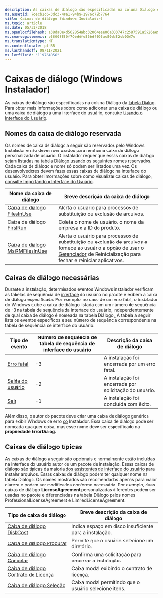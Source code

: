 ```yaml
---
description: As caixas de diálogo são especificadas na coluna Diálogo da tabela Diálogo. Para obter mais informações sobre como adicionar uma caixa de diálogo ou uma caixa de diálogo a uma interface do usuário, consulte Usando o Interface do Usuário.
ms.assetid: 7cecb1c6-3dc3-48a1-94b9-1976c72b7764
title: Caixas de diálogo (Windows Instalador)
ms.topic: article
ms.date: 05/31/2018
ms.openlocfilehash: a38da0e4d562854abc32064eee06a303747c2587591a5526ae98177a13e0462a
ms.sourcegitcommit: e6600f550f79bddfe58bd4696ac50dd52cb03d7e
ms.translationtype: MT
ms.contentlocale: pt-BR
ms.lasthandoff: 08/11/2021
ms.locfileid: "119764056"
---
```

# <a name="dialog-boxes-windows-installer"></a>Caixas de diálogo (Windows Instalador)

As caixas de diálogo são especificadas na coluna Diálogo da [tabela Dialog](dialog-table.md). Para obter mais informações sobre como adicionar uma caixa de diálogo ou uma caixa de diálogo a uma interface do usuário, consulte [Usando o Interface do Usuário](using-the-user-interface.md).

## <a name="reserved-dialog-box-names"></a>Nomes da caixa de diálogo reservada

Os nomes de caixa de diálogo a seguir são reservados pelo Windows Instalador e não devem ser usados para nenhuma caixa de diálogo personalizada de usuário. O instalador requer que essas caixas de diálogo sejam listadas na tabela [Diálogo usando](dialog-table.md) os seguintes nomes reservados. Cada caixa de diálogo e nome só podem ser listados uma vez. Os desenvolvedores devem fazer essas caixas de diálogo na interface do usuário. Para obter informações sobre como visualizar caixas de diálogo, [consulte Importando o Interface do Usuário](importing-the-user-interface.md).



| Nome da caixa de diálogo                                      | Breve descrição da caixa de diálogo                                                                                                                                         |
|------------------------------------------------------|-------------------------------------------------------------------------------------------------------------------------------------------------------------------------|
| [Caixa de diálogo FilesInUse](filesinuse-dialog.md)           | Alerta o usuário para processos de substituição ou exclusão de arquivos.                                                                                                                 |
| [Caixa de diálogo FirstRun](firstrun-dialog.md)               | Coleta o nome de usuário, o nome da empresa e a ID do produto.                                                                                                                       |
| [Caixa de diálogo MsiRMFilesInUse](msirmfilesinuse-dialog.md) | Alerta o usuário para processos de substituição ou exclusão de arquivos e fornece ao usuário a opção de usar o [Gerenciador](/windows/desktop/RstMgr/restart-manager-portal) de Reinicialização para fechar e reiniciar aplicativos. |



 

## <a name="required-dialog-boxes"></a>Caixas de diálogo necessárias

Durante a instalação, determinados eventos Windows instalador verificam as tabelas de sequência de [interface](using-a-sequence-table.md) do usuário no pacote e exibem a caixa de diálogo especificada. Por exemplo, no caso de um erro fatal, o instalador do Windows exibe a caixa de diálogo listada com um número de sequência de -3 na tabela de sequência da interface do usuário, independentemente de qual caixa de diálogo é nomeada na tabela Diálogo [.](dialog-table.md) A tabela a seguir lista os eventos específicos e seu número de sequência correspondente na tabela de sequência de interface do usuário:



| Tipo de evento                        | Número de sequência de tabela de sequência de interface do usuário | Descrição da caixa de diálogo                              |
|--------------------------------------|-----------------------------------------------|--------------------------------------------------------|
| [Erro fatal](fatalerror-dialog.md) | -3                                            | A instalação foi encerrada por um erro fatal.      |
| [Saída do usuário](userexit-dialog.md)     | -2                                            | A instalação foi encerrada por solicitação do usuário. |
| [Sair](exit-dialog.md)              | -1                                            | A instalação foi concluída com êxito.               |



 

Além disso, o autor do pacote deve criar uma caixa de diálogo genérica para exibir Windows de erro [do](error-dialog.md) Instalador. Essa caixa de diálogo pode ser nomeada qualquer coisa, mas esse nome deve ser especificado na **propriedade ErrorDialog.**

## <a name="typical-dialog-boxes"></a>Caixas de diálogo típicas

As caixas de diálogo a seguir são opcionais e normalmente estão incluídas na interface do usuário autor de um pacote de instalação. Essas caixas de diálogo são típicas da maioria [dos assistentes de interface do usuário](user-interface-wizard-behavior.md) para instalar arquivos. Essas caixas de diálogo podem ter qualquer nome na tabela Diálogo. Os nomes mostrados são recomendados apenas para maior clareza e podem ser modificados conforme necessário. Por exemplo, duas caixas de diálogo **LicenseAgreement** personalizadas diferentes podem ser usadas no pacote e diferenciadas na tabela Diálogo pelos nomes ProfessionalLicenseAgreement e LimitedLicenseAgreement.



| Tipo de caixa de diálogo                                             | Breve descrição da caixa de diálogo                         |
|-------------------------------------------------------------|---------------------------------------------------------|
| [Caixa de diálogo DiskCost](diskcost-dialog.md)                  | Indica espaço em disco insuficiente para a instalação. |
| [Caixa de diálogo Procurar](browse-dialog.md)                      | Permite que o usuário selecione um diretório.                     |
| [Caixa de diálogo Cancelar](cancel-dialog.md)                      | Confirma uma solicitação para encerrar a instalação.       |
| [Caixa de diálogo Contrato de Licença](licenseagreement-dialog.md) | Caixa modal exibindo o contrato de licença.             |
| [Caixa de diálogo Seleção](selection-dialog.md)                | Caixa modal permitindo que o usuário selecione itens.            |



 

 

 
